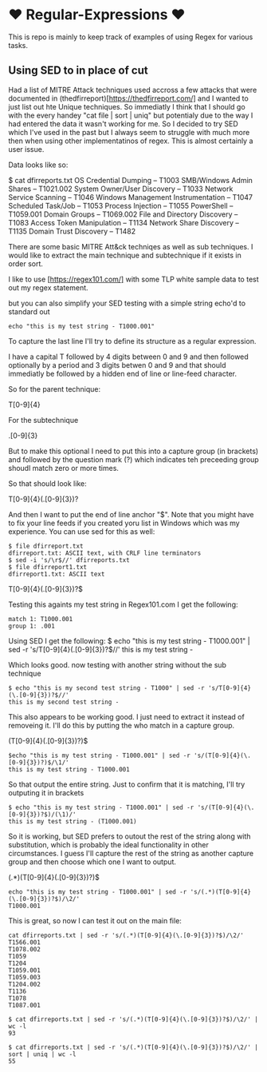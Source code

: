 # :heart: Regular-Expressions :heart:

This is repo is mainly to keep track of examples of using Regex for various tasks.


## Using SED to in place of cut

Had a list of MITRE Attack techniques used accross a few attacks that were documented in (thedfirreport)[https://thedfirreport.com/] and I wanted to just list out hte Unique techniques. So immediatly I think that I should go with the every handey "cat file | sort | uniq" but potentialy due to the way I had entered the data it wasn't working for me. So I decided to try SED which I've used in the past but I always seem to struggle with much more then when using other implementatinos of regex. This is almost certainly a user issue.

Data looks like so:

$ cat dfirreports.txt
OS Credential Dumping – T1003
SMB/Windows Admin Shares – T1021.002
System Owner/User Discovery – T1033
Network Service Scanning – T1046
Windows Management Instrumentation – T1047
Scheduled Task/Job – T1053
Process Injection – T1055
PowerShell – T1059.001
Domain Groups – T1069.002
File and Directory Discovery – T1083
Access Token Manipulation – T1134
Network Share Discovery – T1135
Domain Trust Discovery – T1482

There are some basic MITRE Att&ck techniqes as well as sub techniques.   I would like to extract the main technique and subtechnique if it exists in order sort.

I like to use [https://regex101.com/] with some TLP white sample data to test out my regex statement.

but you can also simplify your SED testing with a simple string echo'd to standard out
```
echo "this is my test string - T1000.001"
```
To capture the last line I'll try to define its structure as a regular expression.  

I have a capital T followed by 4 digits between 0 and 9 and then followed optionally by a period and 3 digits betwen 0 and 9 and that should immediatly be followed by a hidden end of line or line-feed character.

So for the parent technique:  

T[0-9]{4}

For the subtechnique

\.[0-9]{3}

But to make this optional I need to put this into a capture group (in brackets) and followed by the question mark (?) which indicates teh preceeding group shoudl match zero or more times.

So that should look like:

T[0-9]{4}(\.[0-9]{3})?

And then I want to put the end of line anchor "$".  Note that you might have to fix your line feeds if you created yoru list in Windows which was my experience.  You can use sed for this as well:

```
$ file dfirreport.txt
dfirreport.txt: ASCII text, with CRLF line terminators
$ sed -i 's/\r$//' dfirreports.txt
$ file dfirreport1.txt
dfirreport1.txt: ASCII text
```

T[0-9]{4}(\.[0-9]{3})?$

Testing this againts my test string in Regex101.com I get the following:
```
match 1: T1000.001
group 1: .001
```
Using SED I get the following:
$ echo "this is my test string - T1000.001" | sed -r 's/T[0-9]{4}(\.[0-9]{3})?$//'
this is my test string -

Which looks good.  now testing with another string without the sub technique
```
$ echo "this is my second test string - T1000" | sed -r 's/T[0-9]{4}(\.[0-9]{3})?$//'
this is my second test string -
```
This also appears to be working good.  I just need to extract it instead of removeing it.  I'll do this by putting the who match in a capture group.

(T[0-9]{4}(\.[0-9]{3})?)$
```
$echo "this is my test string - T1000.001" | sed -r 's/(T[0-9]{4}(\.[0-9]{3})?)$/\1/'
this is my test string - T1000.001
```
So that output the entire string.  Just to confirm that it is matching, I'll try outputing it in brackets
```
$ echo "this is my test string - T1000.001" | sed -r 's/(T[0-9]{4}(\.[0-9]{3})?$)/(\1)/'
this is my test string - (T1000.001)
```
So it is working, but SED prefers to outout the rest of the string along with substitution, which is probably the ideal functionality in other circumstances.  I guess I'll capture the rest of the string as another capture group and then choose which one I want to output.

(.*)(T[0-9]{4}(\.[0-9]{3})?)$

```
echo "this is my test string - T1000.001" | sed -r 's/(.*)(T[0-9]{4}(\.[0-9]{3})?$)/\2/'
T1000.001
```

This is great, so now I can test it out on the main file:
```
cat dfirreports.txt | sed -r 's/(.*)(T[0-9]{4}(\.[0-9]{3})?$)/\2/'
T1566.001
T1078.002
T1059
T1204
T1059.001
T1059.003
T1204.002
T1136
T1078
T1087.001

$ cat dfirreports.txt | sed -r 's/(.*)(T[0-9]{4}(\.[0-9]{3})?$)/\2/' | wc -l
93

$ cat dfirreports.txt | sed -r 's/(.*)(T[0-9]{4}(\.[0-9]{3})?$)/\2/' | sort | uniq | wc -l
55

```




